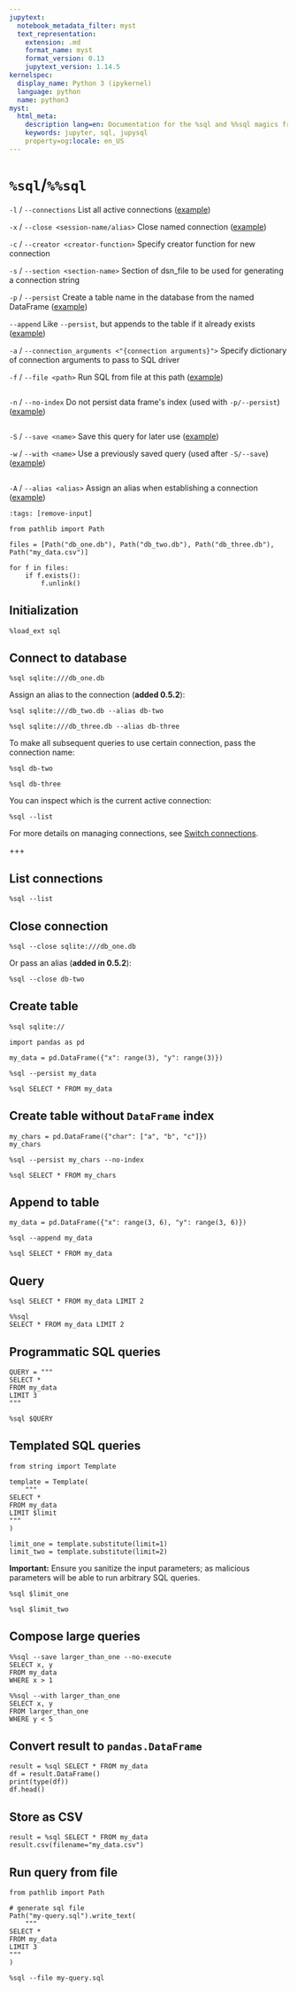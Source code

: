 ```yaml
---
jupytext:
  notebook_metadata_filter: myst
  text_representation:
    extension: .md
    format_name: myst
    format_version: 0.13
    jupytext_version: 1.14.5
kernelspec:
  display_name: Python 3 (ipykernel)
  language: python
  name: python3
myst:
  html_meta:
    description lang=en: Documentation for the %sql and %%sql magics from JupySQL
    keywords: jupyter, sql, jupysql
    property=og:locale: en_US
---
```


# `%sql`/`%%sql`

``-l`` / ``--connections``
    List all active connections ([example](#list-connections))

``-x`` / ``--close <session-name/alias>``
    Close named connection ([example](#close-connection))

``-c`` / ``--creator <creator-function>``
    Specify creator function for new connection

``-s`` / ``--section <section-name>``
    Section of dsn_file to be used for generating a connection string

``-p`` / ``--persist``
    Create a table name in the database from the named DataFrame ([example](#create-table))

``--append``
    Like ``--persist``, but appends to the table if it already exists ([example](#append-to-table))

``-a`` / ``--connection_arguments <"{connection arguments}">``
    Specify dictionary of connection arguments to pass to SQL driver

``-f`` / ``--file <path>``
    Run SQL from file at this path ([example](#run-query-from-file))

```{versionadded} 0.4.2
```

``-n`` / ``--no-index``
    Do not persist data frame's index (used with `-p/--persist`) ([example](#create-table-without-dataframe-index))

```{versionadded} 0.4.3
```

``-S`` / ``--save <name>``
    Save this query for later use ([example](#compose-large-queries))

``-w`` / ``--with <name>``
    Use a previously saved query (used after `-S/--save`) ([example](#compose-large-queries))

```{versionadded} 0.5.2
```

``-A`` / ``--alias <alias>``
    Assign an alias when establishing a connection ([example](#connect-to-database))

```{code-cell} ipython3
:tags: [remove-input]

from pathlib import Path

files = [Path("db_one.db"), Path("db_two.db"), Path("db_three.db"), Path("my_data.csv")]

for f in files:
    if f.exists():
        f.unlink()
```

## Initialization

```{code-cell} ipython3
%load_ext sql
```

## Connect to database

```{code-cell} ipython3
%sql sqlite:///db_one.db
```

Assign an alias to the connection (**added 0.5.2**):

```{code-cell} ipython3
%sql sqlite:///db_two.db --alias db-two
```

```{code-cell} ipython3
%sql sqlite:///db_three.db --alias db-three
```

To make all subsequent queries to use certain connection, pass the connection name:

```{code-cell} ipython3
%sql db-two
```

```{code-cell} ipython3
%sql db-three
```

You can inspect which is the current active connection:

```{code-cell} ipython3
%sql --list
```

For more details on managing connections, see [Switch connections](../howto.md#switch-connections).

+++

## List connections

```{code-cell} ipython3
%sql --list
```

## Close connection

```{code-cell} ipython3
%sql --close sqlite:///db_one.db
```

Or pass an alias (**added in 0.5.2**):

```{code-cell} ipython3
%sql --close db-two
```

## Create table

```{code-cell} ipython3
%sql sqlite://
```

```{code-cell} ipython3
import pandas as pd

my_data = pd.DataFrame({"x": range(3), "y": range(3)})
```

```{code-cell} ipython3
%sql --persist my_data
```

```{code-cell} ipython3
%sql SELECT * FROM my_data
```

## Create table without `DataFrame` index

```{code-cell} ipython3
my_chars = pd.DataFrame({"char": ["a", "b", "c"]})
my_chars
```

```{code-cell} ipython3
%sql --persist my_chars --no-index
```

```{code-cell} ipython3
%sql SELECT * FROM my_chars
```

## Append to table

```{code-cell} ipython3
my_data = pd.DataFrame({"x": range(3, 6), "y": range(3, 6)})
```

```{code-cell} ipython3
%sql --append my_data
```

```{code-cell} ipython3
%sql SELECT * FROM my_data
```

## Query

```{code-cell} ipython3
%sql SELECT * FROM my_data LIMIT 2
```

```{code-cell} ipython3
%%sql
SELECT * FROM my_data LIMIT 2
```

## Programmatic SQL queries

```{code-cell} ipython3
QUERY = """
SELECT *
FROM my_data
LIMIT 3
"""

%sql $QUERY
```

## Templated SQL queries

```{code-cell} ipython3
from string import Template

template = Template(
    """
SELECT *
FROM my_data
LIMIT $limit
"""
)

limit_one = template.substitute(limit=1)
limit_two = template.substitute(limit=2)
```

**Important:** Ensure you sanitize the input parameters; as malicious parameters will be able to run arbitrary SQL queries.

```{code-cell} ipython3
%sql $limit_one
```

```{code-cell} ipython3
%sql $limit_two
```

## Compose large queries

```{code-cell} ipython3
%%sql --save larger_than_one --no-execute
SELECT x, y
FROM my_data
WHERE x > 1
```

```{code-cell} ipython3
%%sql --with larger_than_one
SELECT x, y
FROM larger_than_one
WHERE y < 5
```

## Convert result to `pandas.DataFrame`

```{code-cell} ipython3
result = %sql SELECT * FROM my_data
df = result.DataFrame()
print(type(df))
df.head()
```

## Store as CSV

```{code-cell} ipython3
result = %sql SELECT * FROM my_data
result.csv(filename="my_data.csv")
```

## Run query from file

```{code-cell} ipython3
from pathlib import Path

# generate sql file
Path("my-query.sql").write_text(
    """
SELECT *
FROM my_data
LIMIT 3
"""
)
```

```{code-cell} ipython3
%sql --file my-query.sql
```
